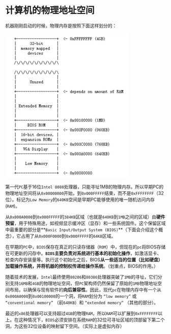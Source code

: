 # 计算机的物理地址空间



机器刚刚启动的时候，物理内存是按照下面这样划分的：

![](../../.gitbook/assets/image-20220215105947152.png)

第一代`PC`基于16位`Intel 8088`处理器，只能寻址1MB的物理内存。所以早期PC的物理地址空间将从`0x00000000`开始，到`0x000FFFFF`结束，而不是`0xFFFFFFFF`（32位）。标记为`Low Memory`的`640KB`空间是早期PC能够使用的唯一随机访问内存(`RAM`)。

从`0x000A0000`到`0x000FFFFF`的`384KB`区域（也就是`640KB`到`1MB`之间的区域）由**硬件预留**，用于特殊用途，如视频显示缓冲区（显存）和一些系统固件。这个保留区域中最重要的部分是\*\*`Basic Input/Output System (BIOS)`\*\*（下面会介绍这个概念），它占用了从`0x000F0000`到`0x000FFFFF`的`64KB`区域。

在早期的`PC`中，`BIOS`保存在真正的只读存储器（`ROM`）中，但现在的`pc`将BIOS存储在可更新的闪存中。**`BIOS`主要负责对系统进行基本的初始化操作**，如激活显卡、检查内存安装量等。执行这个初始化之后，BIOS**从一些适当的位置（比如硬盘）加载操作系统，并将机器的控制权传递给操作系统**。（划重点，BIOS的作用。）

随着技术的发展，`Intel`最终使用`80286`和`80386`处理器突破了`1MB`的寻址，它们分别支持`16MB`和`4GB`的物理地址空间，但`PC`架构师仍然保留了原始的`1MB`物理地址空间布局，以确保与现有软件的**向后兼容性**。因此，现代`pc`在物理内存中有一个从`0x000A0000`到`0x00100000`的一个洞，将`RAM`划分为 `“low memory”` 或 `“conventional memory”` （前`640KB`）和 `“extended memory”` （其他的部分）。

最近的`x86`处理器可以支持超过`4GB`的物理`RAM`，所以`RAM`可以扩展到`0xFFFFFFFF`以上。在这种情况下，`BIOS`必须安排在系统`RAM`的32位可寻址区域的顶部留下第二个洞，为这些32位设备的映射留下空间。（实际上是虚拟内存）

